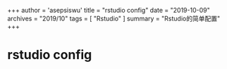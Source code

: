 +++
author = 'asepsiswu'
title = "rstudio config"
date = "2019-10-09"
archives = "2019/10" 
tags = [ "Rstudio" ]
summary = "Rstudio的简单配置"
+++

# rstudio config

